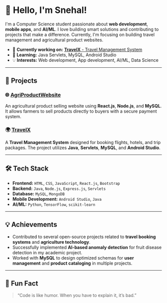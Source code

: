 # 👋 Hello, I'm Snehal!

I'm a Computer Science student passionate about **web development**, **mobile apps**, and **AI/ML**. I love building smart solutions and contributing to projects that make a difference. Currently, I'm focusing on building travel management and agricultural product websites.

- 🔭 **Currently working on:** [**TravelX** - Travel Management System](https://github.com/smote1142/TravelX)
- 🌱 **Learning:** Java Servlets, MySQL, Android Studio
- 💡 **Interests:** Web development, App development, AI/ML, Data Science
---

## 🚀 Projects

### 🌐 [**AgriProductWebsite**](https://github.com/smote1142/AgriProductWebsite)
An agricultural product selling website using **React.js**, **Node.js**, and **MySQL**. It allows farmers to sell products directly to buyers with a secure payment system.

### 🌍 [**TravelX**](https://github.com/smote1142/TravelX)
A **Travel Management System** designed for booking flights, hotels, and trip packages. The project utilizes **Java**, **Servlets**, **MySQL**, and **Android Studio**.

---

## 🛠️ Tech Stack

- **Frontend:** `HTML`, `CSS`, `JavaScript`, `React.js`, `Bootstrap`
- **Backend:** `Java`, `Node.js`, `Express.js`, `Servlets`
- **Database:** `MySQL`, `MongoDB`
- **Mobile Development:** `Android Studio`, `Java`
- **AI/ML:** `Python`, `TensorFlow`, `scikit-learn`

---

## 💡 Achievements

- Contributed to several open-source projects related to **travel booking systems** and **agriculture technology**.
- Successfully implemented **AI-based anomaly detection** for fruit disease detection in my academic project.
- Worked with **MySQL** to design optimized schemas for **user management** and **product cataloging** in multiple projects.

---

## 🌟 Fun Fact

> “Code is like humor. When you have to explain it, it’s bad.”
